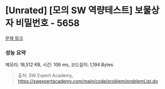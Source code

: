 # [Unrated] [모의 SW 역량테스트] 보물상자 비밀번호 - 5658 

[문제 링크](https://swexpertacademy.com/main/code/problem/problemDetail.do?contestProbId=AWXRUN9KfZ8DFAUo) 

### 성능 요약

메모리: 18,512 KB, 시간: 106 ms, 코드길이: 1,194 Bytes



> 출처: SW Expert Academy, https://swexpertacademy.com/main/code/problem/problemList.do